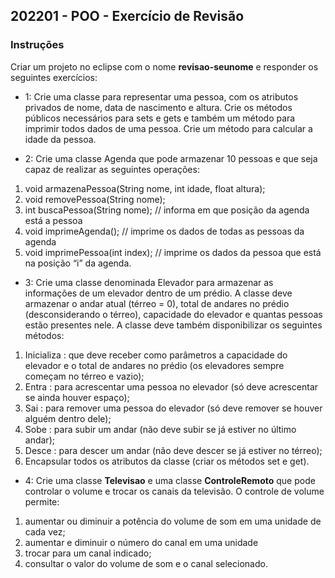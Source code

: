 ## 202201 - POO - Exercício de Revisão

### Instruções
Criar um projeto no eclipse com o nome **revisao-seunome** e responder os seguintes exercícios:
* 1: Crie uma classe para representar uma pessoa, com os atributos privados de nome, data de nascimento e altura. Crie os métodos públicos necessários para sets e gets e também um método para imprimir todos dados de uma pessoa. Crie um método para calcular a idade da pessoa.

* 2: Crie uma classe Agenda que pode armazenar 10 pessoas e que seja capaz de realizar as seguintes operações:
1. void armazenaPessoa(String nome, int idade, float altura);
2. void removePessoa(String nome);
3. int buscaPessoa(String nome); // informa em que posição da agenda está a pessoa
4. void imprimeAgenda(); // imprime os dados de todas as pessoas da agenda
5. void imprimePessoa(int index); // imprime os dados da pessoa que está na posição “i” da agenda.

* 3: Crie uma classe denominada Elevador para armazenar as informações de um elevador dentro de um prédio. A classe deve armazenar o andar atual (térreo = 0), total de andares no prédio (desconsiderando o térreo), capacidade do elevador e quantas pessoas estão presentes nele. A classe deve também disponibilizar os seguintes métodos:
1. Inicializa : que deve receber como parâmetros a capacidade do elevador e o total de andares no prédio (os elevadores sempre começam no térreo e vazio);
2. Entra : para acrescentar uma pessoa no elevador (só deve acrescentar se ainda houver espaço);
3. Sai : para remover uma pessoa do elevador (só deve remover se houver alguém dentro dele);
4. Sobe : para subir um andar (não deve subir se já estiver no último andar);
5. Desce : para descer um andar (não deve descer se já estiver no térreo);
6. Encapsular todos os atributos da classe (criar os métodos set e get).

* 4: Crie uma classe **Televisao** e uma classe **ControleRemoto** que pode controlar o volume e trocar os canais da televisão. O controle de volume permite:
1. aumentar ou diminuir a potência do volume de som em uma unidade de cada vez;
2. aumentar e diminuir o número do canal em uma unidade
3. trocar para um canal indicado;
4. consultar o valor do volume de som e o canal selecionado.

